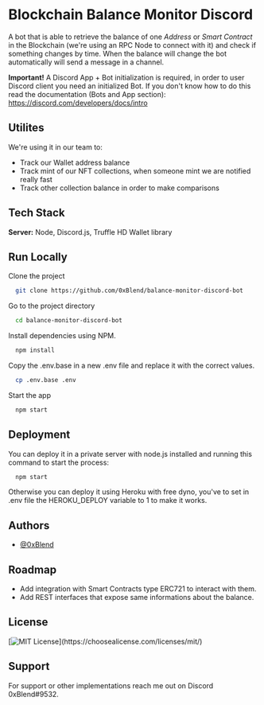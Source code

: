 
# Blockchain Balance Monitor Discord

A bot that is able to retrieve the balance of one *Address* or *Smart Contract* in the Blockchain (we're using an RPC Node to connect with it) and check if something changes by time. When the balance will change the bot automatically will send a message in a channel. 

**Important!** A Discord App + Bot initialization is required, in order to user Discord client you need an initialized Bot. If you don't know how to do this read the documentation (Bots and App section):
https://discord.com/developers/docs/intro
## Utilites

We're using it in our team to:
- Track our Wallet address balance
- Track mint of our NFT collections, when someone mint we are notified really fast
- Track other collection balance in order to make comparisons

## Tech Stack

**Server:** Node, Discord.js, Truffle HD Wallet library
## Run Locally

Clone the project

```bash
  git clone https://github.com/0xBlend/balance-monitor-discord-bot
```

Go to the project directory

```bash
  cd balance-monitor-discord-bot
```

Install dependencies using NPM.

```bash
  npm install
```

Copy the .env.base in a new .env file and replace it with the correct values.

```bash
  cp .env.base .env
```

Start the app

```bash
  npm start
```
## Deployment

You can deploy it in a private server with node.js installed and running this command to start the process:

```bash
  npm start
```

Otherwise you can deploy it using Heroku with free dyno, you've to set in .env file the HEROKU_DEPLOY variable to 1 to make it works.

## Authors

- [@0xBlend](https://www.github.com/0xBlend)


## Roadmap

- Add integration with Smart Contracts type ERC721 to interact with them.
- Add REST interfaces that expose same informations about the balance.


## License

[![MIT License](https://img.shields.io/apm/l/atomic-design-ui.svg?)](https://choosealicense.com/licenses/mit/)



## Support

For support or other implementations reach me out on Discord 0xBlend#9532.

